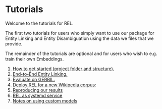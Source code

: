 # Tutorials

Welcome to the tutorials for REL.

The first two tutorials for users who simply want to use our package for Entity Linking and Entity Disambiguation using
the data we files that we provide. 

The remainder of the tutorials are optional and for users who wish to e.g. train their own Embeddings.

1. [How to get started (project folder and structure).](how_to_get_started/)
2. [End-to-End Entity Linking.](e2e_entity_linking/)
3. [Evaluate on GERBIL.](evaluate_gerbil/)
4. [Deploy REL for a new Wikipedia corpus](deploy_REL_new_wiki/):
5. [Reproducing our results](reproducing_our_results/)
6. [REL as systemd service](systemd_instructions/)
7. [Notes on using custom models](custom_models/)
